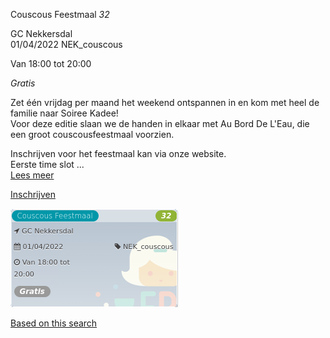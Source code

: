 Couscous Feestmaal *32*

GC Nekkersdal  
01/04/2022 NEK\_couscous  

Van 18:00 tot 20:00

*Gratis*

  

  

Zet één vrijdag per maand het weekend ontspannen in en kom met heel de familie naar Soiree Kadee!  
Voor deze editie slaan we de handen in elkaar met Au Bord De L'Eau, die een groot couscousfeestmaal voorzien.  
  
Inschrijven voor het feestmaal kan via onze website.  
Eerste time slot  ...  
[Lees meer](https://tickets.vgc.be/activity/subscribe/NEK_couscous)

[Inschrijven](https://tickets.vgc.be/activity/subscribe/NEK_couscous)

![](75119.png)

[Based on this search](https://tickets.vgc.be/activity/index?&vrijeplaatsen=1&Age%5B%5D=3%2C5&entity=241)
